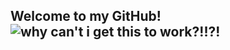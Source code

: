 ## Welcome to my GitHub! ![why can't i get this to work?!!?!](https://img.shields.io/badge/hotel-trivago-teal)
